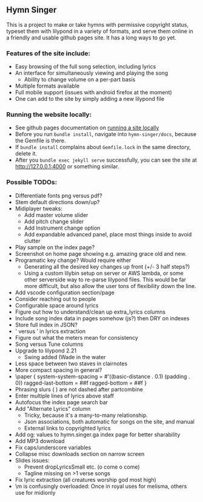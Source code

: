 ## Hymn Singer

This is a project to make or take hymns with permissive copyright status, typeset them with lilypond in a variety of formats, and serve them online in a friendly and usable github pages site. It has a long ways to go yet.

### Features of the site include:
 - Easy browsing of the full song selection, including lyrics
 - An interface for simultaneously viewing and playing the song
     - Ability to change volume on a per-part basis
 - Multiple formats available
 - Full mobile support (issues with android firefox at the moment)
 - One can add to the site by simply adding a new lilypond file

### Running the website locally:
 - See github pages documentation on [running a site locally](https://docs.github.com/en/github/working-with-github-pages/testing-your-github-pages-site-locally-with-jekyll)
 - Before you run `bundle install`, navigate into `hymn-singer/docs`, because the Gemfile is there.
 - If `bundle install` complains about `Gemfile.lock` in the same directory, delete it.
 - After you `bundle exec jekyll serve` successfully, you can see the site at <http://127.0.0.1:4000> or something similar.

### Possible TODOs:
  - Differentiate fonts png versus pdf?
  - Stem default directions down/up?
  - Midiplayer tweaks:
    - Add master volume slider
    - Add pitch change slider
    - Add Instrument change option
    - Add expandable advanced panel, place most things inside to avoid clutter
  - Play sample on the index page?
  - Screenshot on home page showing e.g. amazing grace old and new.
  - Programatic key change? Would require either
    - Generating all the desired key changes up front (+/- 3 half steps?)
    - Using a custom lilybin setup on server or AWS lambda, or some other serverside way to re-parse lilypond files. This would be far more difficult, but also allow the user tons of flexibility down the line.
  - Add vscode configuration section/page
  - Consider reaching out to people
  - Configurable space around lyrics
  - Figure out how to understand/clean up extra_lyrics columns
  - Include song index data in pages somehow (js?) then DRY on indexes
  - Store full index in JSON?
  - ' versus ’ in lyrics extraction
  - Figure out what the meters mean for consistency
  - Song versus Tune columns
  - Upgrade to lilypond 2.21
    - Swing added (Wade in the water
  - Less space between two staves in clairnotes
  - More compact spacing in general?
  - \paper {
      system-system-spacing = #'((basic-distance . 0.1) (padding . 0))
      ragged-last-bottom = ##f
      ragged-bottom = ##f
    }
  - Phrasing slurs \( \) are not dashed after partcombine
  - Enter multiple lines of lyrics above staff
  - Autofocus the index page search bar
  - Add "Alternate Lyrics" column
    - Tricky, because it's a many-to-many relationship.
    - Json associations, both automatic for songs on the site, and manual
    - External links to copyrighted lyrics
  - Add og: values to hymn.singer.ga index page for better sharability
  - Add MP3 download
  - Fix caps/underscore variables
  - Collapse misc downloads section on narrow screen
  - Slides issues:
    - Prevent dropLyricsSmall etc. (o come o come)
    - Tagline missing on >1 verse songs
  - Fix lyric extraction (all creatures worship god most high)
  - \m is confusingly overloaded: Once in royal uses for melisma, others use for midionly
